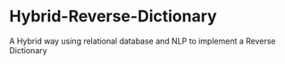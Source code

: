 # Hybrid-Reverse-Dictionary
A Hybrid way using relational database and NLP to implement a Reverse Dictionary
